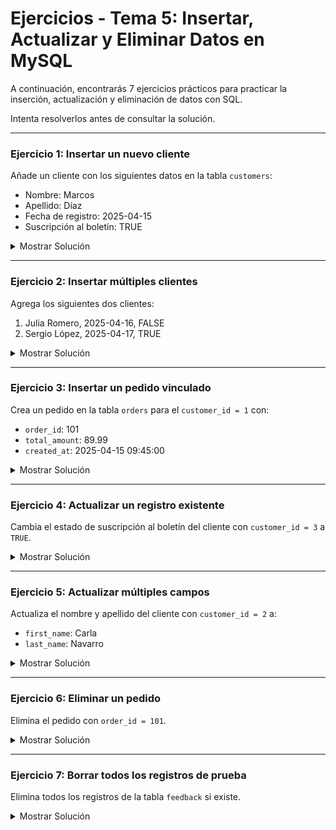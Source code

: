 # **Ejercicios - Tema 5: Insertar, Actualizar y Eliminar Datos en MySQL**

A continuación, encontrarás 7 ejercicios prácticos para practicar la inserción, actualización y eliminación de datos con SQL.

Intenta resolverlos antes de consultar la solución.

---

### **Ejercicio 1: Insertar un nuevo cliente**

Añade un cliente con los siguientes datos en la tabla `customers`:

- Nombre: Marcos
- Apellido: Díaz
- Fecha de registro: 2025-04-15
- Suscripción al boletín: TRUE

<details><summary>Mostrar Solución</summary>

```sql
INSERT INTO customers (first_name, last_name, signup_date, newsletter_subscribed)
VALUES ('Marcos', 'Díaz', '2025-04-15', TRUE);
```

</details>

---

### **Ejercicio 2: Insertar múltiples clientes**

Agrega los siguientes dos clientes:

1. Julia Romero, 2025-04-16, FALSE
2. Sergio López, 2025-04-17, TRUE

<details><summary>Mostrar Solución</summary>

```sql
INSERT INTO customers (first_name, last_name, signup_date, newsletter_subscribed)
VALUES
('Julia', 'Romero', '2025-04-16', FALSE),
('Sergio', 'López', '2025-04-17', TRUE);
```

</details>

---

### **Ejercicio 3: Insertar un pedido vinculado**

Crea un pedido en la tabla `orders` para el `customer_id = 1` con:

- `order_id`: 101
- `total_amount`: 89.99
- `created_at`: 2025-04-15 09:45:00

<details><summary>Mostrar Solución</summary>

```sql
INSERT INTO orders (order_id, customer_id, total_amount, created_at)
VALUES (101, 1, 89.99, '2025-04-15 09:45:00');
```

</details>

---

### **Ejercicio 4: Actualizar un registro existente**

Cambia el estado de suscripción al boletín del cliente con `customer_id = 3` a `TRUE`.

<details><summary>Mostrar Solución</summary>

```sql
UPDATE customers
SET newsletter_subscribed = TRUE
WHERE customer_id = 3;
```

</details>

---

### **Ejercicio 5: Actualizar múltiples campos**

Actualiza el nombre y apellido del cliente con `customer_id = 2` a:

- `first_name`: Carla
- `last_name`: Navarro

<details><summary>Mostrar Solución</summary>

```sql
UPDATE customers
SET first_name = 'Carla', last_name = 'Navarro'
WHERE customer_id = 2;
```

</details>

---

### **Ejercicio 6: Eliminar un pedido**

Elimina el pedido con `order_id = 101`.

<details><summary>Mostrar Solución</summary>

```sql
DELETE FROM orders
WHERE order_id = 101;
```

</details>

---

### **Ejercicio 7: Borrar todos los registros de prueba**

Elimina todos los registros de la tabla `feedback` si existe.

<details><summary>Mostrar Solución</summary>

```sql
DELETE FROM feedback;
```

</details>
